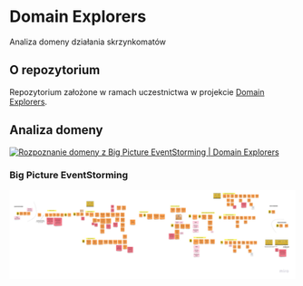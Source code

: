 # Domain Explorers

Analiza domeny działania skrzynkomatów

## O repozytorium

Repozytorium założone w ramach uczestnictwa w projekcie [Domain Explorers](https://explorers.bettersoftwaredesign.pl).

## Analiza domeny

[![Rozpoznanie domeny z Big Picture EventStorming | Domain Explorers](http://img.youtube.com/vi/LqIF_pGI3wk/0.jpg)](http://www.youtube.com/watch?v=LqIF_pGI3wk "Rozpoznanie domeny z Big Picture EventStorming | Domain Explorers")

### Big Picture EventStorming

![Big Picture EventStorming](assets/images/big_picture_event_storming.jpg)
